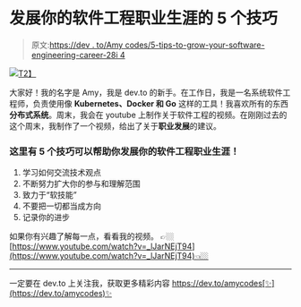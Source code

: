 # 发展你的软件工程职业生涯的 5 个技巧

> 原文:[https://dev . to/Amy codes/5-tips-to-grow-your-software-engineering-career-28i 4](https://dev.to/amycodes/5-tips-to-grow-your-software-engineering-career-28i4)

[![](../Images/906e677a66af8f68167da82be8647d82.png)T2】](https://www.youtube.com/watch?v=_lJarNEjT94)

大家好！我的名字是 Amy，我是 dev.to 的新手。在工作日，我是一名系统软件工程师，负责使用像 **Kubernetes、Docker 和 Go** 这样的工具！我喜欢所有的东西**分布式系统**。周末，我会在 youtube 上制作关于软件工程的视频。在刚刚过去的这个周末，我制作了一个视频，给出了关于**职业发展**的建议。

### 这里有 5 个技巧可以帮助你发展你的软件工程职业生涯！

1.  学习如何交流技术观点
2.  不断努力扩大你的参与和理解范围
3.  致力于“软技能”
4.  不要把一切都当成方向
5.  记录你的进步

如果你有兴趣了解每一点，看看我的视频。
👉🏼[https://www.youtube.com/watch?v=_lJarNEjT94](https://www.youtube.com/watch?v=_lJarNEjT94)👈🏼

* * *

一定要在 dev.to 上关注我，获取更多精彩内容
https://dev.to/amycodes[✨](https://dev.to/amycodes)✨